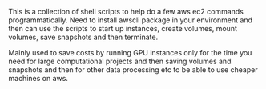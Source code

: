 This is a collection of shell scripts to help do a few aws ec2 commands programmatically.
Need to install awscli package in your environment and then can use the scripts to start up instances, create volumes, mount volumes, save snapshots and then terminate.

Mainly used to save costs by running GPU instances only for the time you need for large computational projects and then saving volumes and snapshots and then for other data processing etc to be able to use cheaper machines on aws.
